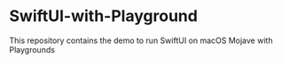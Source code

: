 # SwiftUI-with-Playground
This repository contains the demo to run SwiftUI on macOS Mojave with Playgrounds
